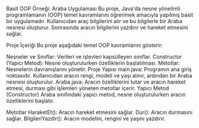 Basit OOP Örneği: Araba Uygulaması
Bu proje, Java'da nesne yönelimli programlamanın (OOP) temel kavramlarını öğrenmek amacıyla yapılmış basit bir uygulamadır. Kullanıcıdan araç bilgilerini alır ve bu bilgilerle bir Araba nesnesi oluşturur. Sonrasında aracın bilgilerini yazdırır ve hareket etmesini sağlar.

Proje İçeriği
Bu proje aşağıdaki temel OOP kavramlarını gösterir:

Nesneler ve Sınıflar: Verileri ve işlevleri kapsülleyen sınıflar.
Constructor (Yapıcı Metod): Nesne oluşturulurken özelliklerin başlatılması.
Metotlar: Nesnelerin davranışlarını yönetir.
Proje Yapısı
main.java: Programın ana giriş noktasıdır. Kullanıcıdan aracın rengi, modeli ve yaşı alınır, ardından bir Araba nesnesi oluşturulur.
Araba.java: Aracın özelliklerini tutar ve aracın hareket etmesi, durması gibi işlemleri yöneten metotlar içerir.
Yapıcı Metod (Constructor)
Araba sınıfındaki yapıcı metod, nesne oluşturulurken aracın özelliklerini başlatır.

Metotlar
HaraketEt(): Aracın hareket etmesini sağlar.
Dur(): Aracın durmasını sağlar.
BilgileriYazdir(): Aracın modelini, rengini ve yaşını yazdırır.